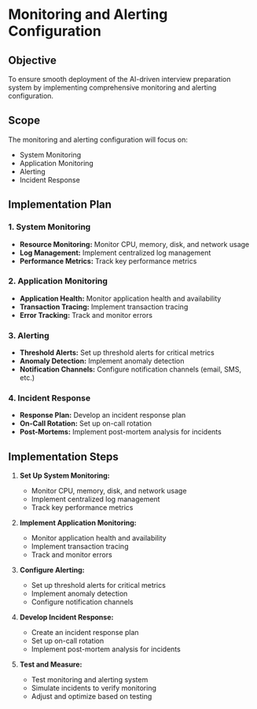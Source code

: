 # Monitoring and Alerting Configuration

## Objective
To ensure smooth deployment of the AI-driven interview preparation system by implementing comprehensive monitoring and alerting configuration.

## Scope
The monitoring and alerting configuration will focus on:
- System Monitoring
- Application Monitoring
- Alerting
- Incident Response

## Implementation Plan

### 1. System Monitoring
- **Resource Monitoring:** Monitor CPU, memory, disk, and network usage
- **Log Management:** Implement centralized log management
- **Performance Metrics:** Track key performance metrics

### 2. Application Monitoring
- **Application Health:** Monitor application health and availability
- **Transaction Tracing:** Implement transaction tracing
- **Error Tracking:** Track and monitor errors

### 3. Alerting
- **Threshold Alerts:** Set up threshold alerts for critical metrics
- **Anomaly Detection:** Implement anomaly detection
- **Notification Channels:** Configure notification channels (email, SMS, etc.)

### 4. Incident Response
- **Response Plan:** Develop an incident response plan
- **On-Call Rotation:** Set up on-call rotation
- **Post-Mortems:** Implement post-mortem analysis for incidents

## Implementation Steps
1. **Set Up System Monitoring:**
   - Monitor CPU, memory, disk, and network usage
   - Implement centralized log management
   - Track key performance metrics

2. **Implement Application Monitoring:**
   - Monitor application health and availability
   - Implement transaction tracing
   - Track and monitor errors

3. **Configure Alerting:**
   - Set up threshold alerts for critical metrics
   - Implement anomaly detection
   - Configure notification channels

4. **Develop Incident Response:**
   - Create an incident response plan
   - Set up on-call rotation
   - Implement post-mortem analysis for incidents

5. **Test and Measure:**
   - Test monitoring and alerting system
   - Simulate incidents to verify monitoring
   - Adjust and optimize based on testing
